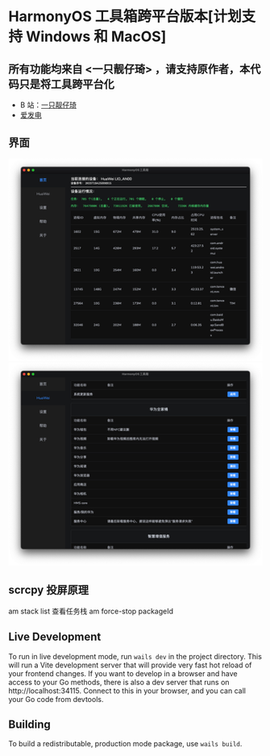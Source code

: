 # HarmonyOS 工具箱跨平台版本[计划支持 Windows 和 MacOS]

## 所有功能均来自 <一只靓仔琦> ，请支持原作者，本代码只是将工具跨平台化

- B 站：[一只靓仔琦](https://space.bilibili.com/430813939)
- [爱发电](https://afdian.net/a/GreatGuy)

## 界面

![HarmonyOS 工具箱](screenshots/1.jpg)
![HarmonyOS 工具箱](screenshots/2.jpg)

## scrcpy 投屏原理

am stack list 查看任务栈
am force-stop packageId

## Live Development

To run in live development mode, run `wails dev` in the project directory. This will run a Vite development
server that will provide very fast hot reload of your frontend changes. If you want to develop in a browser
and have access to your Go methods, there is also a dev server that runs on http://localhost:34115. Connect
to this in your browser, and you can call your Go code from devtools.

## Building

To build a redistributable, production mode package, use `wails build`.
